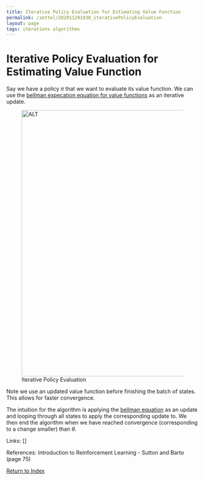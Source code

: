 ```yaml
---
title: Iterative Policy Evaluation for Estimating Value Function
permalink: /zettel/202011291938_iterativePolicyEvaluation
layout: page
tags: iterations algorithms
---
```

# Iterative Policy Evaluation for Estimating Value Function

Say we have a policy $\pi$ that we want to evaluate its value function. We 
can use the [bellman expecation equation for value functions](202011222150_bellmanEquationStateValues) 
as an iterative update.

<figure><img src="/zettel/Images/ReinforcementLearning/iterativePolicyEvaluation.png"
     alt="ALT"
     class="centerImage"
     style="width: 700px;" />
  <figcaption> Iterative Policy Evaluation </figcaption>     
</figure>

Note we use an updated value function before finishing the batch of states. This 
allows for faster convergence.

The intuition for the algorithm is applying the [bellman equation](202011222150_bellmanEquationStateValues) as 
an update and looping through all states to apply the corresponding update to. We 
then end the algorithm when we have reached convergence (corresponding to a change smaller) 
than $\theta$. 

Links: []

References: Introduction to Reinforcement Learning - Sutton and Barto (page 75)

[Return to Index](index)